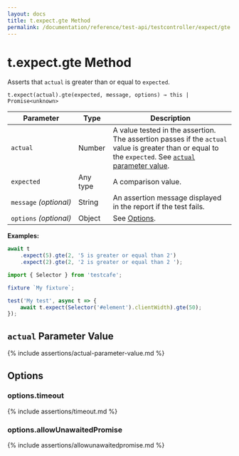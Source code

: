 ```yaml
---
layout: docs
title: t.expect.gte Method
permalink: /documentation/reference/test-api/testcontroller/expect/gte.html
---
```

# t.expect.gte Method

Asserts that `actual` is greater than or equal to `expected`.

```text
t.expect(actual).gte(expected, message, options) → this | Promise<unknown>
```

Parameter              | Type                                              | Description
---------------------- | ------------------------------------------------- | ------------------------------------------------------------------------------------------------------------------
`actual`             | Number | A value tested in the assertion. The assertion passes if the `actual` value is greater than or equal to the `expected`. See [`actual` parameter value](#actual-parameter-value).
`expected`             | Any type | A comparison value.
`message`&#160;*(optional)* | String   | An assertion message displayed in the report if the test fails.
`options`&#160;*(optional)* | Object   | See [Options](#options).

**Examples:**

```js
await t
    .expect(5).gte(2, '5 is greater or equal than 2')
    .expect(2).gte(2, '2 is greater or equal than 2 ');
```

```js
import { Selector } from 'testcafe';

fixture `My fixture`;

test('My test', async t => {
    await t.expect(Selector('#element').clientWidth).gte(50);
});
```

## `actual` Parameter Value

{% include assertions/actual-parameter-value.md %}

## Options

### options.timeout

{% include assertions/timeout.md %}

### options.allowUnawaitedPromise

{% include assertions/allowunawaitedpromise.md %}

